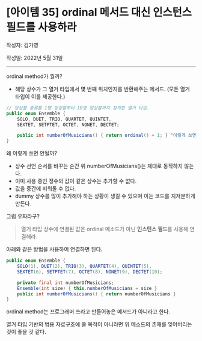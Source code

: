 # [아이템 35] ordinal 메서드 대신 인스턴스 필드를 사용하라

작성자: 김가영

작성일: 2022년 5월 31일

---
ordinal method가 뭘까?

-   해당 상수가 그 열거 타입에서 몇 번째 위치인지를 반환해주는 메서드. (모든 열거 타입이 이를 제공한다.)

```java
// 앙상블 종류를 1명 앙상블부터 10명 앙상블까지 정의한 열거 타입.
public enum Ensemble {
    SOLO, DUET, TRIO, QUARTET, QUINTET,
    SEXTET, SETPTET, OCTET, NONET, DECTET;

    public int numberOfMusicians() { return ordinal() + 1; } "이렇게 쓰면 망하는 지름길"
}
```

왜 이렇게 쓰면 안될까?

-   상수 선언 순서를 바꾸는 순간 위 numberOfMusicians()는 제대로 동작하지 않는다.
-   이미 사용 중인 정수와 값이 같은 상수는 추가할 수 없다.
-   값을 중간에 비워둘 수 없다.
-   dummy 상수를 많이 추가해야 하는 상황이 생길 수 있으며 이는 코드를 지저분하게 만든다.

그럼 우짜라구?

> 열거 타입 상수에 연결된 값은 ordinal 메소드가 아닌 **인스턴스 필드**를 사용해 연결해라.

아래와 같은 방법을 사용하여 연결하면 된다.

```java
public enum Ensemble {
	SOLO(1), DUET(2), TRIO(3), QUARTET(4), QUINTET(5),
	SEXTET(6), SETPTET(7), OCTET(8), NONET(9), DECTET(10);

	private final int numberOfMusicians;
	Ensemble(int size) { this.numberOfMusicians = size }
	public int numberOfMusicians() { return numberOfMusicians }
}
```

ordinal method는 프로그래머 쓰라고 만들어놓은 메서드가 아니라고 한다.

열거 타입 기반의 범용 자료구조에 쓸 목적이 아니라면 위 메소드의 존재를 잊어버리는 것이 좋을 것 같다.
